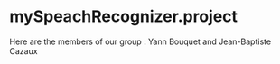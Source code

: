 # mySpeachRecognizer.project

Here are the members of our group : Yann Bouquet and Jean-Baptiste Cazaux
